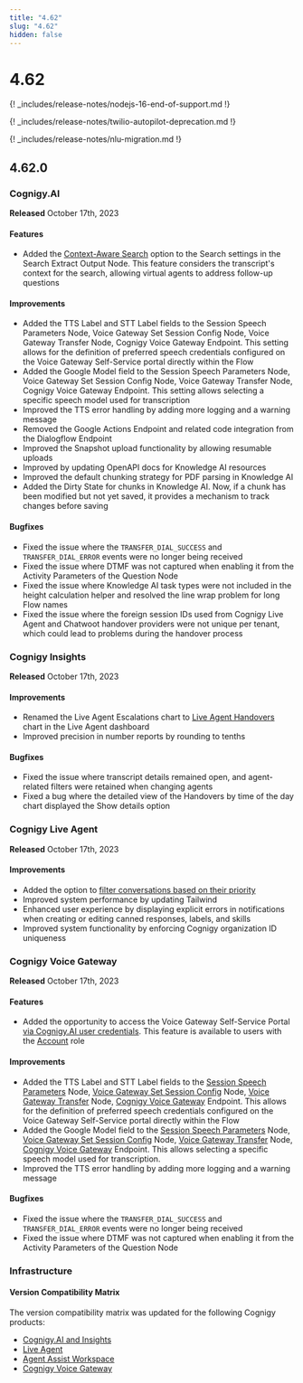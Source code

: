 ```yaml
---
title: "4.62"
slug: "4.62"
hidden: false
---
```


# 4.62

{! _includes/release-notes/nodejs-16-end-of-support.md !}

{! _includes/release-notes/twilio-autopilot-deprecation.md !}

{! _includes/release-notes/nlu-migration.md !}

## 4.62.0

### Cognigy.AI

**Released** October 17th, 2023

#### Features

- Added the [Context-Aware Search](../ai/flow-nodes/other-nodes/search-extract-output.md#search-settings) option to the Search settings in the Search Extract Output Node. This feature considers the transcript's context for the search, allowing virtual agents to address follow-up questions

#### Improvements

- Added the TTS Label and STT Label fields to the Session Speech Parameters Node, Voice Gateway Set Session Config Node, Voice Gateway Transfer Node, Cognigy Voice Gateway Endpoint. This setting allows for the definition of preferred speech credentials configured on the Voice Gateway Self-Service portal directly within the Flow
- Added the Google Model field to the Session Speech Parameters Node, Voice Gateway Set Session Config Node, Voice Gateway Transfer Node, Cognigy Voice Gateway Endpoint. This setting allows selecting a specific speech model used for transcription
- Improved the TTS error handling by adding more logging and a warning message
- Removed the Google Actions Endpoint and related code integration from the Dialogflow Endpoint
- Improved the Snapshot upload functionality by allowing resumable uploads
- Improved by updating OpenAPI docs for Knowledge AI resources
- Improved the default chunking strategy for PDF parsing in Knowledge AI
- Added the Dirty State for chunks in Knowledge AI. Now, if a chunk has been modified but not yet saved, it provides a mechanism to track changes before saving

#### Bugfixes

- Fixed the issue where the `TRANSFER_DIAL_SUCCESS` and `TRANSFER_DIAL_ERROR` events were no longer being received
- Fixed the issue where DTMF was not captured when enabling it from the Activity Parameters of the Question Node
- Fixed the issue where Knowledge AI task types were not included in the height calculation helper and resolved the line wrap problem for long Flow names
- Fixed the issue where the foreign session IDs used from Cognigy Live Agent and Chatwoot handover providers were not unique per tenant, which could lead to problems during the handover process

### Cognigy Insights

**Released** October 17th, 2023

#### Improvements

- Renamed the Live Agent Escalations chart to [Live Agent Handovers](../insights/dashboard-live-agent.md#live-agent-handovers) chart in the Live Agent dashboard
- Improved precision in number reports by rounding to tenths

#### Bugfixes

- Fixed the issue where transcript details remained open, and agent-related filters were retained when changing agents
- Fixed a bug where the detailed view of the Handovers by time of the day chart displayed the Show details option

### Cognigy Live Agent

**Released** October 17th, 2023

#### Improvements

- Added the option to [filter conversations based on their priority](../live-agent/conversation/conversation-workflow.md#assign-priority)
- Improved system performance by updating Tailwind
- Enhanced user experience by displaying explicit errors in notifications when creating or editing canned responses, labels, and skills
- Improved system functionality by enforcing Cognigy organization ID uniqueness

### Cognigy Voice Gateway

**Released** October 17th, 2023

#### Features

- Added the opportunity to access the Voice Gateway Self-Service Portal [via Cognigy.AI user credentials](../voicegateway/getting-started.md#set-up-voice-gateway-for-your-organization). This feature is available to users with the [Account](../voicegateway/webapp/users.md#account) role

#### Improvements

- Added the TTS Label and STT Label fields to the [Session Speech Parameters](../ai/flow-nodes/generic-voice-nodes/session-speech-parameters-config.md) Node, [Voice Gateway Set Session Config](../ai/flow-nodes/vg/set-session-config.md) Node, [Voice Gateway Transfer](../ai/flow-nodes/vg/transfer.md) Node, [Cognigy Voice Gateway](../ai/endpoints/cognigy-vg.md) Endpoint. This allows for the definition of preferred speech credentials configured on the Voice Gateway Self-Service portal directly within the Flow
- Added the Google Model field to the  [Session Speech Parameters](../ai/flow-nodes/generic-voice-nodes/session-speech-parameters-config.md) Node, [Voice Gateway Set Session Config](../ai/flow-nodes/vg/set-session-config.md) Node, [Voice Gateway Transfer](../ai/flow-nodes/vg/transfer.md) Node, [Cognigy Voice Gateway](../ai/endpoints/cognigy-vg.md) Endpoint. This allows selecting a specific speech model used for transcription.
- Improved the TTS error handling by adding more logging and a warning message

####  Bugfixes

- Fixed the issue where the `TRANSFER_DIAL_SUCCESS` and `TRANSFER_DIAL_ERROR` events were no longer being received
- Fixed the issue where DTMF was not captured when enabling it from the Activity Parameters of the Question Node

### Infrastructure

#### Version Compatibility Matrix

The version compatibility matrix was updated for the following Cognigy products:

- [Cognigy.AI and Insights](../ai/installation/version-compatibility-matrix.md)
- [Live Agent](../live-agent/installation/deployment/version-compatibility-matrix.md)
- [Agent Assist Workspace](../agent-assist/installation/version-compatibility-matrix.md)
- [Cognigy Voice Gateway](../voicegateway/installation/version-compatibility-matrix.md)